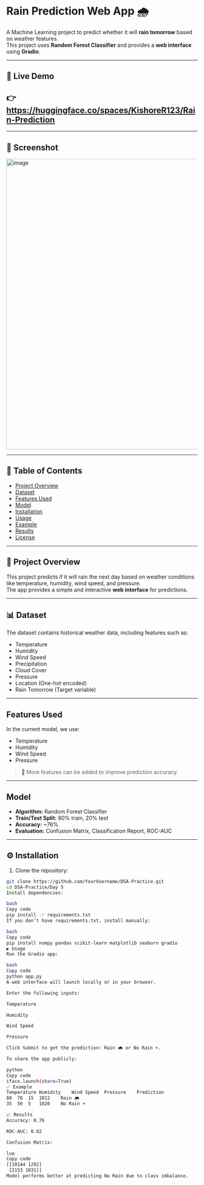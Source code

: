 # Rain Prediction Web App 🌧️

A Machine Learning project to predict whether it will **rain tomorrow** based on weather features.  
This project uses **Random Forest Classifier** and provides a **web interface** using **Gradio**.

---

## 🚀 Live Demo
## 👉 https://huggingface.co/spaces/KishoreR123/Rain-Prediction

---

## 📸 Screenshot
<img width="1905" height="765" alt="image" src="https://github.com/user-attachments/assets/6128aa63-cc1a-4cad-bdf6-8ba15673aa41" />


---

## 📖 Table of Contents
- [Project Overview](#project-overview)
- [Dataset](#dataset)
- [Features Used](#features-used)
- [Model](#model)
- [Installation](#installation)
- [Usage](#usage)
- [Example](#example)
- [Results](#results)
- [License](#license)

---

## 📌 Project Overview
This project predicts if it will rain the next day based on weather conditions like temperature, humidity, wind speed, and pressure.  
The app provides a simple and interactive **web interface** for predictions.

---

## 📊 Dataset
The dataset contains historical weather data, including features such as:

- Temperature
- Humidity
- Wind Speed
- Precipitation
- Cloud Cover
- Pressure
- Location (One-hot encoded)
- Rain Tomorrow (Target variable)

---

## Features Used
In the current model, we use:

- Temperature  
- Humidity  
- Wind Speed  
- Pressure  

> 📝 More features can be added to improve prediction accuracy.

---

##  Model
- **Algorithm:** Random Forest Classifier  
- **Train/Test Split:** 80% train, 20% test  
- **Accuracy:** ~76%  
- **Evaluation:** Confusion Matrix, Classification Report, ROC-AUC  

---

## ⚙️ Installation

1. Clone the repository:
```bash
git clone https://github.com/YourUsername/DSA-Practice.git
cd DSA-Practice/Day 5
Install dependencies:

bash
Copy code
pip install -r requirements.txt
If you don’t have requirements.txt, install manually:

bash
Copy code
pip install numpy pandas scikit-learn matplotlib seaborn gradio
▶️ Usage
Run the Gradio app:

bash
Copy code
python app.py
A web interface will launch locally or in your browser.

Enter the following inputs:

Temperature

Humidity

Wind Speed

Pressure

Click Submit to get the prediction: Rain 🌧️ or No Rain ☀️.

To share the app publicly:

python
Copy code
iface.launch(share=True)
✅ Example
Temperature	Humidity	Wind Speed	Pressure	Prediction
80	70	15	1012	Rain 🌧️
35	50	5	1020	No Rain ☀️

📈 Results
Accuracy: 0.76

ROC-AUC: 0.82

Confusion Matrix:

lua
Copy code
[[10144 1292]
 [2153 1031]]
Model performs better at predicting No Rain due to class imbalance.

